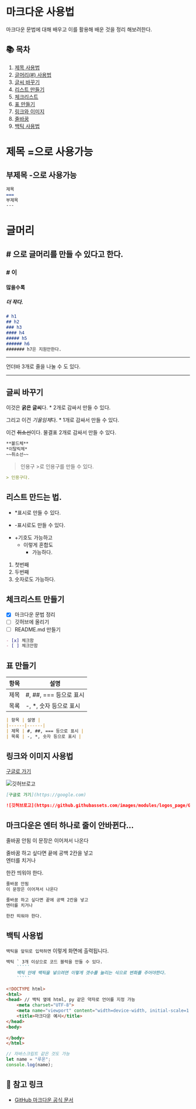 마크다운 사용법
====
마크다운 문법에 대해 배우고 이를 활용해 배운 것을 정리 해보려한다.

## 📚 목차
1. [제목 사용법](#제목-=-으로-사용가능)
2. [글머리(#) 사용법](#글머리)
3. [글씨 바꾸기](#글씨-바꾸기)
4. [리스트 만들기](#리스트-만드는-법)
5. [체크리스트](#체크리스트-만들기)
6. [표 만들기](#표-만들기)
7. [링크와 이미지](#링크와-이미지-사용법)
8. [줄바꿈](#마크다운은-엔터-하나로-줄이-안바뀐다)
9. [백틱 사용법](#백틱-사용법)


제목 =으로 사용가능
====
부제목 -으로 사용가능
----

```md
제목
===
부제목
---
```

# 글머리
## # 으로 글머리를 만들 수 있다고 한다.
### # 이
#### 많을수록
##### 더 작다.

```markdown
# h1
## h2
### h3
#### h4
##### h5
###### h6
####### h7은 지원안한다.
```
___

언더바 3개로 줄을 나눌 수 도 있다.
___

## 글씨 바꾸기

이것은 **굵은 글씨**다. * 2개로 감싸서 만들 수 있다.

그리고 이건 *기울임체*다. * 1개로 감싸서 만들 수 있다.

이건 ~~취소선~~이다. 물결표 2개로 감싸서 만들 수 있다.

```md
**볼드체**
*이탈릭체*
~~취소선~~
```

>인용구 >로 인용구를 만들 수 있다.

```md
> 인용구다.
```
## 리스트 만드는 법.

* *표시로 만들 수 있다.
- -표시로도 만들 수 있다.
+ +기호도 가능하고
  * 이렇게 혼합도
    - 가능하다.
1. 첫번째
2. 두번째
3. 숫자로도 가능하다.

## 체크리스트 만들기
- [x] 마크다운 문법 정리
- [ ] 깃허브에 올리기
- [ ] README.md 만들기
 ```md
- [x] 체크함
- [ ] 체크안함
 ```

## 표 만들기
| 항목 | 설명 |
|------|------|
| 제목 | #, ##, === 등으로 표시 |
| 목록 | -, *, 숫자 등으로 표시 |

```md
| 항목 | 설명 |
|------|------|
| 제목 | #, ##, === 등으로 표시 |
| 목록 | -, *, 숫자 등으로 표시 |

```

## 링크와 이미지 사용법

[구글로 가기](https://google.com)

![깃허브로고](https://github.githubassets.com/images/modules/logos_page/GitHub-Mark.png)

```md
[구글로 가기](https://google.com)

![깃허브로고](https://github.githubassets.com/images/modules/logos_page/GitHub-Mark.png)

```

## 마크다운은 엔터 하나로 줄이 안바뀐다...
줄바꿈 안됨
이 문장은 이어져서 나온다

줄바꿈 하고 싶다면 끝에 공백 2칸을 넣고  
엔터를 치거나

한칸 띄워야 한다.
```md
줄바꿈 안됨
이 문장은 이어져서 나온다

줄바꿈 하고 싶다면 끝에 공백 2칸을 넣고  
엔터를 치거나

한칸 띄워야 한다.
```

## 백틱 사용법

`백틱을 앞뒤로 입력하면` 이렇게 화면에 출력됩니다.

``` md
백틱 ` 3개 이상으로 코드 블럭을 만들 수 있다.
    `````
    백틱 안에 백틱을 넣으려면 이렇게 갯수를 늘리는 식으로 변화를 주어야한다.
    `````
```
```html
<!DOCTYPE html>
<html> 
<head> // 백틱 옆에 html, py 같은 약자로 언어를 지정 가능
	<meta charset="UTF-8"> 
	<meta name="viewport" content="width=device-width, initial-scale=1.0">
	<title>마크다운 예시</title>
</head>
<body> 
	
</body>
</html>
```

```js
// 자바스크립트 같은 것도 가능
let name = "루온";
console.log(name);
```


## 📌 참고 링크
- [GitHub 마크다운 공식 문서](https://docs.github.com/en/get-started/writing-on-github)